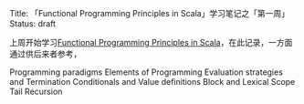 Title: 「Functional Programming Principles in Scala」学习笔记之「第一周」
Status: draft

上周开始学习[Functional Programming Principles in Scala](https://www.coursera.org/learn/progfun1/home/info)，在此记录，一方面通过供后来者参考，

Programming paradigms
Elements of Programming
Evaluation strategies and Termination
Conditionals and Value definitions
Block and Lexical Scope
Tail Recursion
